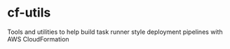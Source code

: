 # cf-utils
Tools and utilities to help build task runner style deployment pipelines with AWS CloudFormation
